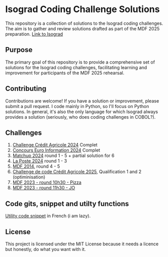 # Isograd Coding Challenge Solutions

This repository is a collection of solutions to the Isograd coding challenges. The aim is to gather and review solutions drafted as part of the MDF 2025 preparation.
[Link to Isograd](https://www.isograd-testingservices.com/FR/solutions-challenges-de-code)

## Purpose
The primary goal of this repository is to provide a comprehensive set of solutions for the Isograd coding challenges, facilitating learning and improvement for participants of the MDF 2025 rehearsal.

## Contributing
Contributions are welcome! If you have a solution or improvement, please submit a pull request. I code mainly in Python, so I'll focus on Python solutions. In general, it's also the only language for which Isograd always provides a solution (seriously, who does coding challenges in COBOL?). 

## Challenges
1. [Challenge Crédit Agricole 2024](/Challenge%20de%20Code%20Crédit%20Agricole%202024.py) Complet 
2. [Concours Euro Information 2024](/Concours%20Euro%20Information%202024.py) Complet 
3. [Matchup 2024](Matchup%202024.py) round 1 - 5 + partial solution for 6
4. [La Poste 2024](La%20Poste%202024.py) round 1 - 3
5. [MDF 2014](MDF%202014.py), round 4 - 5
6. [Challenge de code Crédit Agricole 2025](Challenge%20de%20code%20CA%202025.py), Qualification 1 and 2 (optiminisation)
7. [MDF 2023 - round 10h30 - Pizza](MDF%202023%20-%20Round%2010H30.py)
8. [MDF 2023 - round 11h30 - JO](MDF%202023%20-%20Round%2011h30.Py)

## Code gits, snippet and utilty functions

[Utility code snippet](utility.md) in French (i am lazy).

## License
This project is licensed under the MIT License because it needs a licence but honestly, do what you want with it.
